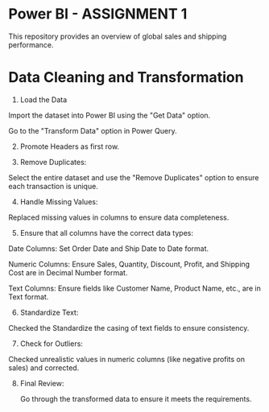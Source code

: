 # Power BI - ASSIGNMENT 1

This repository provides an overview of global sales and shipping performance.

# Data Cleaning and Transformation

1.	Load the Data
   
Import the dataset into Power BI using the "Get Data" option.

Go to the "Transform Data" option in Power Query.

2.	Promote Headers as first row.
   
3.	Remove Duplicates:
   
Select the entire dataset and use the "Remove Duplicates" option to ensure each transaction is unique.

4.	Handle Missing Values:
   
Replaced missing values in columns to ensure data completeness.

5.	Ensure that all columns have the correct data types:
    
Date Columns: Set Order Date and Ship Date to Date format.

Numeric Columns: Ensure Sales, Quantity, Discount, Profit, and Shipping Cost are in Decimal Number format.

Text Columns: Ensure fields like Customer Name, Product Name, etc., are in Text format.

6.	Standardize Text:
    
Checked the Standardize the casing of text fields to ensure consistency.

7.	Check for Outliers:
    
Checked unrealistic values in numeric columns (like negative profits on sales) and corrected.

8.	Final Review:

  	Go through the transformed data to ensure it meets the requirements.
